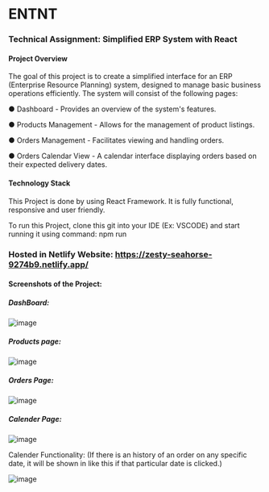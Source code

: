 # ENTNT 
### Technical Assignment: Simplified ERP System with React

#### Project Overview
The goal of this project is to create a simplified interface for an ERP (Enterprise Resource Planning) system, designed to manage basic business operations efficiently. The system will consist of the following pages:

● Dashboard - Provides an overview of the system's features.

● Products Management - Allows for the management of product listings.

● Orders Management - Facilitates viewing and handling orders.

● Orders Calendar View - A calendar interface displaying orders based on their expected
delivery dates.

#### Technology Stack 
This Project is done by using React Framework. It is fully functional, responsive and user friendly.

To run this Project, clone this git into your IDE (Ex: VSCODE) and start running it using command: npm run

### Hosted in Netlify Website: https://zesty-seahorse-9274b9.netlify.app/

#### Screenshots of the Project:
##### DashBoard:
![image](https://github.com/Saga-Akhilesh/ENTNT---ERP---Assessment/assets/98794660/61b9ade4-8fcb-4cd9-82b7-7945a757b616)

##### Products page:
![image](https://github.com/Saga-Akhilesh/ENTNT---ERP---Assessment/assets/98794660/fc8d8dac-f965-4d51-abe7-6353c363ad75)

##### Orders Page:
![image](https://github.com/Saga-Akhilesh/ENTNT---ERP---Assessment/assets/98794660/b2691fd7-4c09-4dc7-893e-c8d0ee5235f9)

##### Calender Page:
![image](https://github.com/Saga-Akhilesh/ENTNT---ERP---Assessment/assets/98794660/8e5e6409-5df4-4269-88e2-046ca4b7b31a)

Calender Functionality: (If there is an history of an order on any specific date, it will be shown in like this if that particular date is clicked.)

![image](https://github.com/Saga-Akhilesh/ENTNT---ERP---Assessment/assets/98794660/a39623d5-d2d0-465e-b72f-df90e6dd189e)

